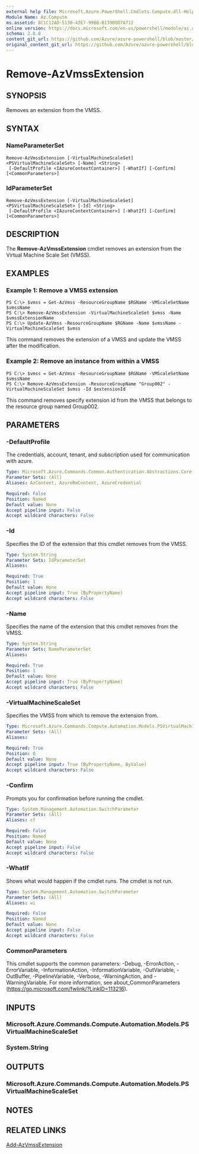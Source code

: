 ```yaml
---
external help file: Microsoft.Azure.PowerShell.Cmdlets.Compute.dll-Help.xml
Module Name: Az.Compute
ms.assetid: 8C1C12AD-5130-42E7-99BB-B13900D7A712
online version: https://docs.microsoft.com/en-us/powershell/module/az.compute/remove-azvmssextension
schema: 2.0.0
content_git_url: https://github.com/Azure/azure-powershell/blob/master/src/Compute/Compute/help/Remove-AzVmssExtension.md
original_content_git_url: https://github.com/Azure/azure-powershell/blob/master/src/Compute/Compute/help/Remove-AzVmssExtension.md
---
```


# Remove-AzVmssExtension

## SYNOPSIS
Removes an extension from the VMSS.

## SYNTAX

### NameParameterSet
```
Remove-AzVmssExtension [-VirtualMachineScaleSet] <PSVirtualMachineScaleSet> [-Name] <String>
 [-DefaultProfile <IAzureContextContainer>] [-WhatIf] [-Confirm] [<CommonParameters>]
```

### IdParameterSet
```
Remove-AzVmssExtension [-VirtualMachineScaleSet] <PSVirtualMachineScaleSet> [-Id] <String>
 [-DefaultProfile <IAzureContextContainer>] [-WhatIf] [-Confirm] [<CommonParameters>]
```

## DESCRIPTION
The **Remove-AzVmssExtension** cmdlet removes an extension from the Virtual Machine Scale Set (VMSS).

## EXAMPLES

### Example 1: Remove a VMSS extension
```
PS C:\> $vmss = Get-AzVmss -ResourceGroupName $RGName -VMScaleSetName $vmssName 
PS C:\> Remove-AzVmssExtension -VirtualMachineScaleSet $vmss -Name $vmssExtensionName
PS C:\> Update-AzVmss -ResourceGroupName $RGName -Name $vmssName -VirtualMachineScaleSet $vmss
```

This command removes the extension of a VMSS and update the VMSS after the modification.

### Example 2: Remove an instance from within a VMSS
```
PS C:\> $vmss = Get-AzVmss -ResourceGroupName $RGName -VMScaleSetName $vmssName 
PS C:\> Remove-AzVmssExtension -ResourceGroupName "Group002" -VirtualMachineScaleSet $vmss -Id $extensionId
```

This command removes specify extension id from the VMSS that belongs to the resource group named Group002.

## PARAMETERS

### -DefaultProfile
The credentials, account, tenant, and subscription used for communication with azure.

```yaml
Type: Microsoft.Azure.Commands.Common.Authentication.Abstractions.Core.IAzureContextContainer
Parameter Sets: (All)
Aliases: AzContext, AzureRmContext, AzureCredential

Required: False
Position: Named
Default value: None
Accept pipeline input: False
Accept wildcard characters: False
```

### -Id
Specifies the ID of the extension that this cmdlet removes from the VMSS.

```yaml
Type: System.String
Parameter Sets: IdParameterSet
Aliases:

Required: True
Position: 1
Default value: None
Accept pipeline input: True (ByPropertyName)
Accept wildcard characters: False
```

### -Name
Specifies the name of the extension that this cmdlet removes from the VMSS.

```yaml
Type: System.String
Parameter Sets: NameParameterSet
Aliases:

Required: True
Position: 1
Default value: None
Accept pipeline input: True (ByPropertyName)
Accept wildcard characters: False
```

### -VirtualMachineScaleSet
Specifies the VMSS from which to remove the extension from.

```yaml
Type: Microsoft.Azure.Commands.Compute.Automation.Models.PSVirtualMachineScaleSet
Parameter Sets: (All)
Aliases:

Required: True
Position: 0
Default value: None
Accept pipeline input: True (ByPropertyName, ByValue)
Accept wildcard characters: False
```

### -Confirm
Prompts you for confirmation before running the cmdlet.

```yaml
Type: System.Management.Automation.SwitchParameter
Parameter Sets: (All)
Aliases: cf

Required: False
Position: Named
Default value: None
Accept pipeline input: False
Accept wildcard characters: False
```

### -WhatIf
Shows what would happen if the cmdlet runs. The cmdlet is not run.

```yaml
Type: System.Management.Automation.SwitchParameter
Parameter Sets: (All)
Aliases: wi

Required: False
Position: Named
Default value: None
Accept pipeline input: False
Accept wildcard characters: False
```

### CommonParameters
This cmdlet supports the common parameters: -Debug, -ErrorAction, -ErrorVariable, -InformationAction, -InformationVariable, -OutVariable, -OutBuffer, -PipelineVariable, -Verbose, -WarningAction, and -WarningVariable. For more information, see about_CommonParameters (https://go.microsoft.com/fwlink/?LinkID=113216).

## INPUTS

### Microsoft.Azure.Commands.Compute.Automation.Models.PSVirtualMachineScaleSet

### System.String

## OUTPUTS

### Microsoft.Azure.Commands.Compute.Automation.Models.PSVirtualMachineScaleSet

## NOTES

## RELATED LINKS

[Add-AzVmssExtension](./Add-AzVmssExtension.md)
